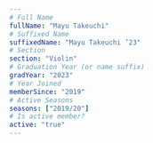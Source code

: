 ```yaml
---
# Full Name
fullName: "Mayu Takeuchi"
# Suffixed Name
suffixedName: "Mayu Takeuchi ’23"
# Section
section: "Violin"
# Graduation Year (or name suffix)
gradYear: "2023"
# Year Joined
memberSince: "2019"
# Active Seasons
seasons: ["2019/20"]
# Is active member?
active: "true"
---
```



